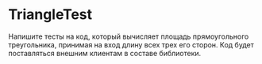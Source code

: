 # TriangleTest
Напишите тесты на код, который вычисляет площадь прямоугольного треугольника, принимая на вход длину всех трех его сторон. Код будет поставляться внешним клиентам в составе библиотеки.
